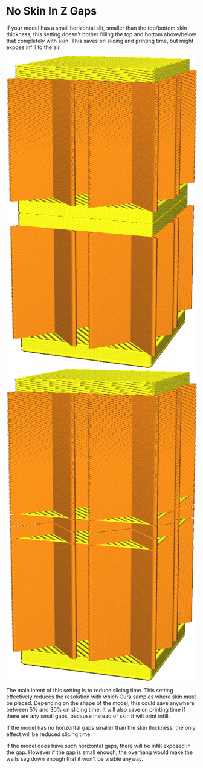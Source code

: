 No Skin In Z Gaps
====
If your model has a small horizontal slit, smaller than the top/bottom skin thickness, this setting doesn't bother filling the top and bottom above/below that completely with skin. This saves on slicing and printing time, but might expose infill to the air.

<!--screenshot {
"image_path": "skin_no_small_gaps_heuristic_disabled.png",
"models": [
    {
        "script": "small_z_gap.scad",
        "scad_params": ["gap_size=0.06"]
    }
],
"camera_position": [-21, -62, 25],
"settings": {
    "wall_line_count": 0,
    "skin_no_small_gaps_heuristic": false
},
"colours": 32
}-->
<!--screenshot {
"image_path": "skin_no_small_gaps_heuristic_enabled.png",
"models": [
    {
        "script": "small_z_gap.scad",
        "scad_params": ["gap_size=0.06"]
    }
],
"camera_position": [-21, -62, 25],
"settings": {
    "wall_line_count": 0,
    "skin_no_small_gaps_heuristic": true
},
"colours": 32
}-->
![Normally there is skin around the small horizontal slit](../images/skin_no_small_gaps_heuristic_disabled.png)
![If this is enabled, it doesn't properly close the skin](../images/skin_no_small_gaps_heuristic_enabled.png)

The main intent of this setting is to reduce slicing time. This setting effectively reduces the resolution with which Cura samples where skin must be placed. Depending on the shape of the model, this could save anywhere between 5% and 30% on slicing time. It will also save on printing time if there are any small gaps, because instead of skin it will print infill.

If the model has no horizontal gaps smaller than the skin thickness, the only effect will be reduced slicing time.

If the model does have such horizontal gaps, there will be infill exposed in the gap. However if the gap is small enough, the overhang would make the walls sag down enough that it won't be visible anyway.